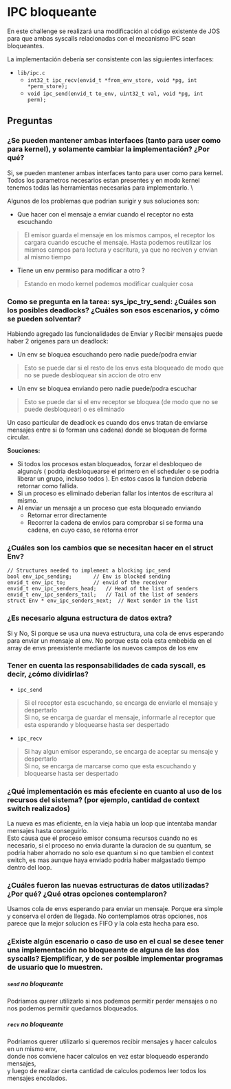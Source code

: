 # IPC bloqueante

En este challenge se realizará una modificación al código existente de JOS para que ambas syscalls relacionadas con el mecanismo IPC sean bloqueantes.

La implementación debería ser consistente con las siguientes interfaces:

- `lib/ipc.c`
    - `int32_t ipc_recv(envid_t *from_env_store, void *pg, int *perm_store);`
    - `void ipc_send(envid_t to_env, uint32_t val, void *pg, int perm);`

## Preguntas

### ¿Se pueden mantener ambas interfaces (tanto para user como para kernel), y solamente cambiar la implementación? ¿Por qué?

Si, se pueden mantener ambas interfaces tanto para user como para kernel. \
Todos los parametros necesarios estan presentes y en modo kernel tenemos todas las herramientas necesarias para implementarlo. \

Algunos de los problemas que podrian surigir y sus soluciones son:
- Que hacer con el mensaje a enviar cuando el receptor no esta escuchando
> El emisor guarda el mensaje en los mismos campos, el receptor los cargara cuando escuche el mensaje. Hasta podemos reutilizar los mismos campos para lectura y escritura, ya que no reciven y envian al mismo tiempo
- Tiene un env permiso para modificar a otro ?
> Estando en modo kernel podemos modificar cualquier cosa

### Como se pregunta en la tarea: sys_ipc_try_send: ¿Cuáles son los posibles deadlocks? ¿Cuáles son esos escenarios, y cómo se pueden solventar?

Habiendo agregado las funcionalidades de Enviar y Recibir mensajes puede haber 2 origenes para un deadlock:

- Un env se bloquea escuchando pero nadie puede/podra enviar
> Esto se puede dar si el resto de los envs esta bloqueado de modo que no se puede desbloquear sin accion de otro env

- Un env se bloquea enviando pero nadie puede/podra escuchar
> Esto se puede dar si el env receptor se bloquea (de modo que no se puede desbloquear) o es eliminado

Un caso particular de deadlock es cuando dos envs tratan de enviarse mensajes entre si (o forman una cadena) donde se bloquean de forma circular.

**Souciones:**
- Si todos los procesos estan bloqueados, forzar el desbloqueo de alguno/s ( podria desbloquearse el primero en el scheduler o se podria liberar un grupo, incluso todos ). En estos casos la funcion deberia retornar como fallida.
- Si un proceso es eliminado deberian fallar los intentos de escritura al mismo.
- Al enviar un mensaje a un proceso que esta bloqueado enviando
    - Retornar error directamente
    - Recorrer la cadena de envios para comprobar si se forma una cadena, en cuyo caso, se retorna error

### ¿Cuáles son los cambios que se necesitan hacer en el struct Env?

```
// Structures needed to implement a blocking ipc_send
bool env_ipc_sending;		// Env is blocked sending
envid_t env_ipc_to;			// envid of the receiver
envid_t env_ipc_senders_head;	// Head of the list of senders
envid_t env_ipc_senders_tail;	// Tail of the list of senders
struct Env * env_ipc_senders_next;	// Next sender in the list
```

### ¿Es necesario alguna estructura de datos extra?

Si y No,
Si porque se usa una nueva estructura, una cola de envs esperando para enviar un mensaje al env.
No porque esta cola esta embebida en el array de envs preexistente mediante los nuevos campos de los env 

### Tener en cuenta las responsabilidades de cada syscall, es decir, ¿cómo dividirlas?

- `ipc_send`
> Si el receptor esta escuchando, se encarga de enviarle el mensaje y despertarlo \
> Si no, se encarga de guardar el mensaje, informarle al receptor que esta esperando y bloquearse hasta ser despertado

- `ipc_recv`
> Si hay algun emisor esperando, se encarga de aceptar su mensaje y despertarlo \
> Si no, se encarga de marcarse como que esta escuchando y bloquearse hasta ser despertado

### ¿Qué implementación es más efeciente en cuanto al uso de los recursos del sistema? (por ejemplo, cantidad de context switch realizados)

La nueva es mas eficiente, en la vieja habia un loop que intentaba mandar mensajes hasta conseguirlo. \
Esto causa que el proceso emisor consuma recursos cuando no es necesario, si el proceso no envia durante la duracion de su quantum, se podria haber ahorrado no solo ese quantum si no que tambien el context switch, es mas aunque haya enviado podria haber malgastado tiempo dentro del loop.

### ¿Cuáles fueron las nuevas estructuras de datos utilizadas? ¿Por qué? ¿Qué otras opciones contemplaron?

Usamos cola de envs esperando para enviar un mensaje.
Porque era simple y conserva el orden de llegada.
No contemplamos otras opciones, nos parece que la mejor solucion es FIFO y la cola esta hecha para eso.

### ¿Existe algún escenario o caso de uso en el cual se desee tener una implementación no bloqueante de alguna de las dos syscalls? Ejemplificar, y de ser posible implementar programas de usuario que lo muestren.

##### `send` no bloqueante

Podriamos querer utilizarlo si nos podemos permitir perder mensajes o no nos podemos permitir quedarnos bloqueados.

##### `recv` no bloqueante

Podriamos querer utilizarlo si queremos recibir mensajes y hacer calculos en un mismo env, \
donde nos conviene hacer calculos en vez estar bloqueado esperando mensajes, \
y luego de realizar cierta cantidad de calculos podemos leer todos los mensajes encolados.

